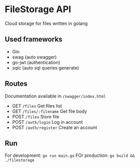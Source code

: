 # FileStorage API

Cloud storage for files written in golang

## Used frameworks
- Gin
- swag (auto swagger)
- go-jwt (authentication)
- sqlc (auto sql queries generate)

## Routes
Documentation available in `/swagger/index.html`
- GET `/files` Get files list
- GET `/files/:filename` Get file body
- POST `/files` Store file
- POST `/auth/login` Log in account
- POST `/auth/register` Create an account

## Run
For development: `go run main.go`
FOr production: `go build && ./filestorage`
